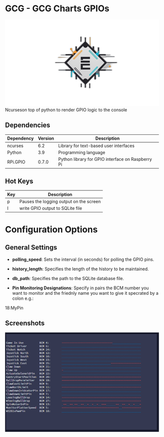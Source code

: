 # GCG - GCG Charts GPIOs
![GCG Logo](/images/GCG_Logo.png)
Ncurseson top of python to render GPIO logic to the console  

## Dependencies

| Dependency | Version | Description                       |
|------------|---------|-----------------------------------|
| ncurses    | 6.2     | Library for text-based user interfaces |
| Python     | 3.9     | Programming language              |
| RPi.GPIO   | 0.7.0   | Python library for GPIO interface on Raspberry Pi |

## Hot Keys 

| Key | Description                       |
|------------|-----------------------------------|
| p    | Pauses the logging output on the screen  |
| l     | write GPIO output to SQLite file             |

# Configuration Options

## General Settings

- **polling_speed**: Sets the interval (in seconds) for polling the GPIO pins.
- **history_length**: Specifies the length of the history to be maintained.
- **db_path**: Specifies the path to the SQLite database file.

- **Pin Monitoring Designations**:
Specify in pairs the BCM number you want to monitor and the friednly name you want to give it specrated by a colon e.g.:

18:MyPin


## Screenshots

![Screenshot](/images/GCG_Logging_01.png)
